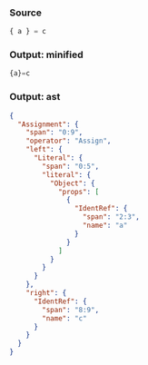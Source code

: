 ### Source
```js parse:expr
{ a } = c
```

### Output: minified
```js
{a}=c
```

### Output: ast
```json
{
  "Assignment": {
    "span": "0:9",
    "operator": "Assign",
    "left": {
      "Literal": {
        "span": "0:5",
        "literal": {
          "Object": {
            "props": [
              {
                "IdentRef": {
                  "span": "2:3",
                  "name": "a"
                }
              }
            ]
          }
        }
      }
    },
    "right": {
      "IdentRef": {
        "span": "8:9",
        "name": "c"
      }
    }
  }
}
```
